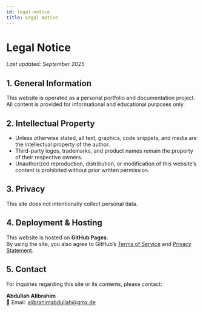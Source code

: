 ```yaml
---
id: legal-notice
title: Legal Notice
---
```


# Legal Notice

_Last updated: September 2025_

## 1. General Information
This website is operated as a personal portfolio and documentation project.  
All content is provided for informational and educational purposes only.

## 2. Intellectual Property
- Unless otherwise stated, all text, graphics, code snippets, and media are the intellectual property of the author.  
- Third-party logos, trademarks, and product names remain the property of their respective owners.  
- Unauthorized reproduction, distribution, or modification of this website’s content is prohibited without prior written permission.

## 3. Privacy
This site does not intentionally collect personal data.  

## 4. Deployment & Hosting
This website is hosted on **GitHub Pages**.  
By using the site, you also agree to GitHub’s [Terms of Service](https://docs.github.com/en/site-policy/github-terms/github-terms-of-service) and [Privacy Statement](https://docs.github.com/en/site-policy/privacy-policies/github-privacy-statement).

## 5. Contact
For inquiries regarding this site or its contents, please contact:

**Abdullah Alibrahim**  
📧 Email: [alibrahimabdullah@gmx.de](mailto:alibrahimabdullah@gmx.de)

